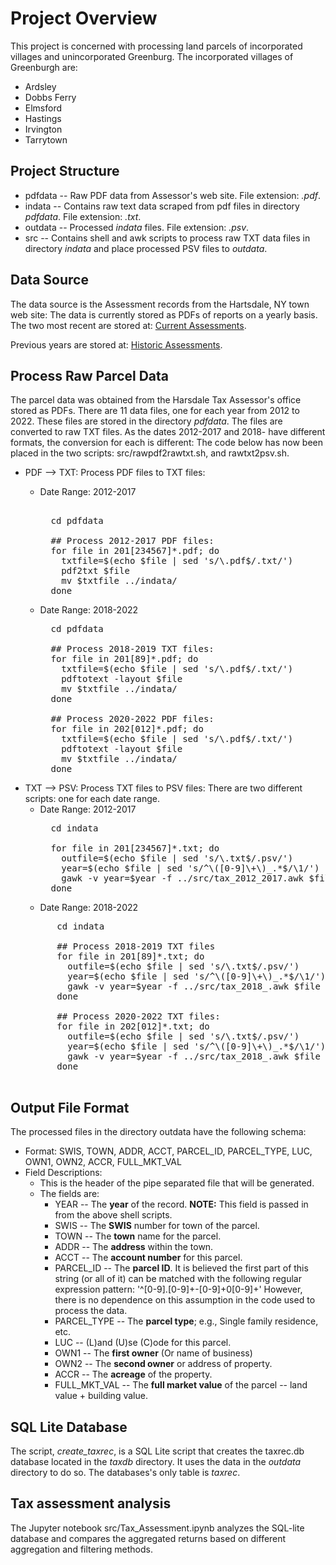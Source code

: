 # Project Overview
This project is concerned with processing land parcels of incorporated villages and unincorporated Greenburg.
The incorporated villages of Greenburgh are:
- Ardsley
- Dobbs Ferry
- Elmsford
- Hastings
- Irvington
- Tarrytown

## Project Structure
- pdfdata -- Raw PDF data from Assessor's web site. File extension: *.pdf*.
- indata  -- Contains raw text data scraped from pdf files in directory *pdfdata*. File extension: *.txt*.
- outdata -- Processed *indata* files. File extension: *.psv*. 
- src     -- Contains shell and awk scripts to process raw TXT data files in directory *indata*
             and place processed PSV files to *outdata*.



## Data Source
The data source is the Assessment records from the Hartsdale, NY town web site:
The data is currently stored as PDFs of reports on a yearly basis. The two most recent 
are stored at: [Current Assessments](https://www.greenburghny.com/169/Assessment-Rolls).

Previous years are stored at: [Historic Assessments](https://www.greenburghny.com/604/Past-Assessment-Rolls).

## Process Raw Parcel Data
The parcel data was obtained from the Harsdale Tax Assessor's office stored as PDFs.
There are 11 data files, one for each year from 2012 to 2022.
These files are stored in the directory *pdfdata*.
The files are converted to raw TXT files. As the dates 2012-2017 and 2018- have different 
formats, the conversion for each is different:
The code below has now been placed in the two scripts: src/rawpdf2rawtxt.sh, and rawtxt2psv.sh.
- PDF --> TXT:  Process PDF files to TXT files:
    - Date Range: 2012-2017  
      <pre> 
        cd pdfdata 

        ## Process 2012-2017 PDF files:
        for file in 201[234567]*.pdf; do
          txtfile=$(echo $file | sed 's/\.pdf$/.txt/')
          pdf2txt $file
          mv $txtfile ../indata/
        done
      </pre>

    - Date Range: 2018-2022
      <pre>
        cd pdfdata 

        ## Process 2018-2019 TXT files:
        for file in 201[89]*.pdf; do
          txtfile=$(echo $file | sed 's/\.pdf$/.txt/')
          pdftotext -layout $file 
          mv $txtfile ../indata/
        done

        ## Process 2020-2022 PDF files:
        for file in 202[012]*.pdf; do
          txtfile=$(echo $file | sed 's/\.pdf$/.txt/')
          pdftotext -layout $file 
          mv $txtfile ../indata/
        done
      </pre>
- TXT --> PSV: Process TXT files to PSV files:
         There are two different scripts: one for each date range.
    - Date Range: 2012-2017
        <pre>
        cd indata 

        for file in 201[234567]*.txt; do
          outfile=$(echo $file | sed 's/\.txt$/.psv/') 
          year=$(echo $file | sed 's/^\([0-9]\+\)_.*$/\1/')
          gawk -v year=$year -f ../src/tax_2012_2017.awk $file > ../outdata/$outfile
        done
      </pre>
    - Date Range: 2018-2022
     <pre>
        cd indata 

        ## Process 2018-2019 TXT files
        for file in 201[89]*.txt; do
          outfile=$(echo $file | sed 's/\.txt$/.psv/') 
          year=$(echo $file | sed 's/^\([0-9]\+\)_.*$/\1/')
          gawk -v year=$year -f ../src/tax_2018_.awk $file > ../outdata/$outfile
        done

        ## Process 2020-2022 TXT files:
        for file in 202[012]*.txt; do
          outfile=$(echo $file | sed 's/\.txt$/.psv/') 
          year=$(echo $file | sed 's/^\([0-9]\+\)_.*$/\1/')
          gawk -v year=$year -f ../src/tax_2018_.awk $file > ../outdata/$outfile
        done
      </pre>

## Output File Format
The processed files in the directory outdata have the following schema:

- Format:  SWIS, TOWN, ADDR, ACCT, PARCEL_ID, PARCEL_TYPE, LUC, OWN1, OWN2, ACCR, FULL_MKT_VAL 
- Field Descriptions:
    - This is the header of the pipe separated file that will be generated.
    - The fields are:
        - YEAR          -- The **year** of the record. **NOTE:** This field is passed in from the above shell scripts.
        - SWIS          -- The **SWIS** number for town of the parcel.
        - TOWN          -- The **town** name for the parcel.
        - ADDR          -- The **address** within the town.
        - ACCT          -- The **account number** for this parcel.
        - PARCEL_ID     -- The **parcel ID**. It is believed the first part of this string (or all of it) can be 
                           matched with the following regular expression pattern: '^[0-9]\.[0-9]+-[0-9]+0[0-9]+'
                           However, there is no dependence on this assumption in the code used to process the data.
        - PARCEL_TYPE   -- The **parcel type**; e.g., Single family residence, etc.
        - LUC           -- (L)and (U)se (C)ode for this parcel.
        - OWN1          -- The **first owner** (Or name of business)
        - OWN2          -- The **second owner** or address of property.
        - ACCR          -- The **acreage** of the property.
        - FULL_MKT_VAL  -- The **full market value** of the parcel -- land value + building value.


## SQL Lite Database
The script, *create_taxrec*, is a SQL Lite script that creates the taxrec.db database located in the *taxdb* directory.
It uses the data in the *outdata* directory to do so.
The databases's only table is *taxrec*.

## Tax assessment analysis
The Jupyter notebook src/Tax_Assessment.ipynb analyzes the SQL-lite database and compares
the aggregated returns based on different aggregation and filtering methods.




